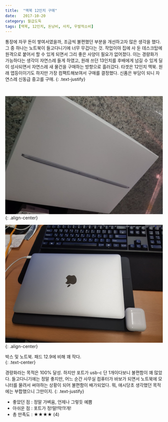 ```yaml
---
title:  "맥북 12인치 구매"
date:   2017-10-20
category: 월급도둑
tags: [맥북, 12인치, 돈낭비, 사치, 우발적소비]
---
```


통장에 자꾸 돈이 쌓여서였을까, 조금씩 불편했던 부분을 개선하고자 많은 생각을 했다. 그 중 하나는 노트북이 들고다니기에 너무 무겁다는 것. 작업이야 집에 사 둔 데스크탑에 원격으로 붙어서 할 수 있게 되면서 그리 좋은 사양이 필요가 없어졌다. 이는 경량화가 가능하다는 생각이 자연스레 들게 하였고, 원래 쓰던 13인치를 후배에게 넘길 수 있게 딜이 성사되면서 자연스레 새 물건을 구매하는 방향으로 흘러갔다. 타겟은 12인치 맥북. 원래 앱등이이기도 하지만 가장 컴팩트해보여서 구매를 결정했다. 신품은 부담이 되니 자연스레 신동급 중고를 구매.
{: .text-justify}

<br>

![jpg](/images/salary-lupine/2017-10-20-1.jpg){: .align-center}

![jpg](/images/salary-lupine/2017-10-20-2.jpg){: .align-center}

<figcaption>박스 및 노트북. 패드 12.9에 비해 꽤 작다.</figcaption>
{: .text-center}

<br>

경량화라는 목적은 100% 달성. 하지만 포트가 usb-c 단 1개이다보니 불편함이 꽤 많았다. 들고다니기에는 정말 좋지만, 어느 순간 사무실 컴퓨터가 바보가 되면서 노트북에 모니터를 물려서 써야하는 상황이 되어 불편함이 배가되었다. 뭐, 애시당초 생각했던 목적에는 부합했으니 그만이지.
{: .text-justify}



* 좋았던 점 : 정말 가벼움, 언제나 그렇듯 예쁨
* 아쉬운 점 : 포트가 정!말!딱!1!개!
* 총 만족도 : ★★★★ (4)

## ㅤㅤ